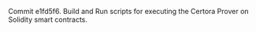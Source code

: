 Commit e1fd5f6.                    Build and Run scripts for executing the Certora Prover on Solidity smart contracts.